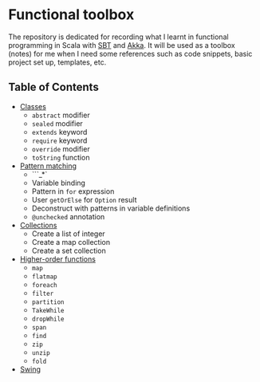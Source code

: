 Functional toolbox
==================

The repository is dedicated for recording what I learnt in functional 
programming in Scala with 
[SBT](http://www.scala-sbt.org/download.html) and [Akka](http://akka.io/). 
It will be used as a toolbox (notes) for me when I need some references 
such as code snippets, basic project set up, templates, etc.

## Table of Contents ##

- [Classes](Classes/Classes.md)
  - `abstract` modifier
  - `sealed` modifier
  - `extends` keyword
  - `require` keyword
  - `override` modifier
  - `toString` function
- [Pattern matching](Classes/Classes.md)
  - ```_*`
  - Variable binding
  - Pattern in `for` expression
  - User `getOrElse` for `Option` result
  - Deconstruct with patterns in variable definitions
  - `@unchecked` annotation 
- [Collections](HigherOrderFunctions/Functions.md)
  - Create a list of integer
  - Create a map collection
  - Create a set collection
- [Higher-order functions](HigherOrderFunctions/Functions.md)
  - `map`
  - `flatmap`
  - `foreach` 
  - `filter` 
  - `partition` 
  - `TakeWhile` 
  - `dropWhile` 
  - `span` 
  - `find` 
  - `zip` 
  - `unzip` 
  - `fold` 
- [Swing](Swing/Swing.md)

